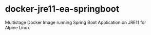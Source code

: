 # docker-jre11-ea-springboot
Multistage Docker Image running Spring Boot Application on JRE11 for Alpine Linux
